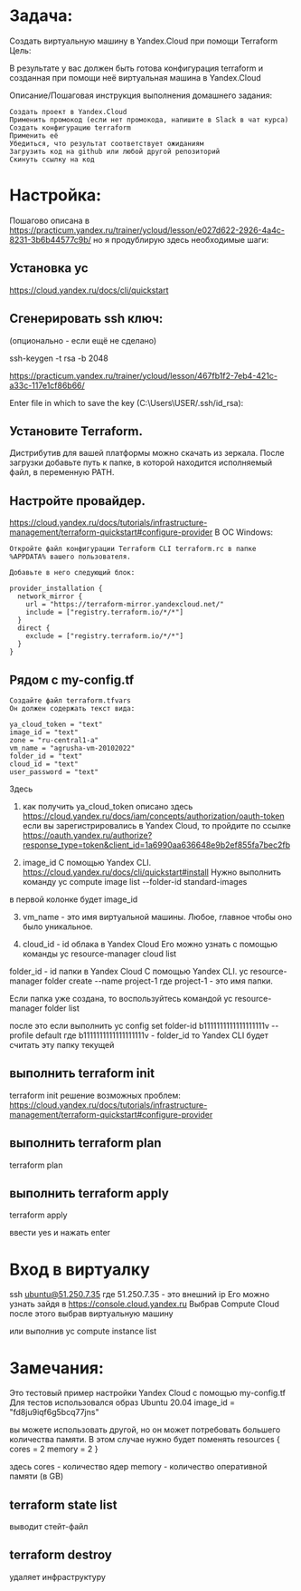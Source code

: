 # Задача:
Создать виртуальную машину в Yandex.Cloud при помощи Terraform
Цель:

В результате у вас должен быть готова конфигурация terraform и созданная при помощи неё виртуальная машина в Yandex.Cloud

Описание/Пошаговая инструкция выполнения домашнего задания:

    Создать проект в Yandex.Cloud
    Применить промокод (если нет промокода, напишите в Slack в чат курса)
    Создать конфигурацию terraform
    Применить её
    Убедиться, что результат соответствует ожиданиям
    Загрузить код на github или любой другой репозиторий
    Скинуть ссылку на код

# Настройка:
Пошагово описана в 
https://practicum.yandex.ru/trainer/ycloud/lesson/e027d622-2926-4a4c-8231-3b6b44577c9b/
но я продублирую здесь необходимые шаги:
## Установка yc
https://cloud.yandex.ru/docs/cli/quickstart
## Сгенерировать ssh ключ:
 (опционально - если ещё не сделано)

 ssh-keygen -t rsa -b 2048

https://practicum.yandex.ru/trainer/ycloud/lesson/467fb1f2-7eb4-421c-a33c-117e1cf86b66/

Enter file in which to save the key (C:\Users\USER/.ssh/id_rsa):
## Установите Terraform.
 Дистрибутив для вашей платформы можно скачать из зеркала. После загрузки добавьте путь к папке, в которой находится исполняемый файл, в переменную PATH.
## Настройте провайдер.
https://cloud.yandex.ru/docs/tutorials/infrastructure-management/terraform-quickstart#configure-provider
В ОС Windows:


    Откройте файл конфигурации Terraform CLI terraform.rc в папке %APPDATA% вашего пользователя.

    Добавьте в него следующий блок:

    provider_installation {
      network_mirror {
        url = "https://terraform-mirror.yandexcloud.net/"
        include = ["registry.terraform.io/*/*"]
      }
      direct {
        exclude = ["registry.terraform.io/*/*"]
      }
    }
## Рядом с my-config.tf
    Создайте файл terraform.tfvars
    Он должен содержать текст вида:

    ya_cloud_token = "text"
    image_id = "text"
    zone = "ru-central1-a"
    vm_name = "agrusha-vm-20102022"
    folder_id = "text"
    cloud_id = "text"
    user_password = "text"

Здесь
1) как получить ya_cloud_token описано здесь
https://cloud.yandex.ru/docs/iam/concepts/authorization/oauth-token
если вы зарегистрировались в Yandex Cloud, то пройдите по ссылке
https://oauth.yandex.ru/authorize?response_type=token&client_id=1a6990aa636648e9b2ef855fa7bec2fb

2) image_id
С помощью Yandex CLI.
https://cloud.yandex.ru/docs/cli/quickstart#install
 Нужно выполнить команду
  yc compute image list --folder-id standard-images

в первой колонке будет image_id

3) vm_name - это имя виртуальной машины. Любое, главное чтобы оно было уникальное.

4) cloud_id - id облака в Yandex Cloud
Его можно узнать с помощью команды
  yc resource-manager cloud list

folder_id - id папки в Yandex Cloud
С помощью Yandex CLI.
  yc resource-manager folder create --name project-1
где project-1 - это имя папки.

Если папка уже создана, то воспользуйтесь командой
  yc resource-manager folder list

после это если выполнить
  yc config set folder-id b1111111111111111111v --profile default 
где b1111111111111111111v - folder_id
то Yandex CLI будет считать эту папку текущей

## выполнить terraform init
terraform init
решение возможных проблем:
https://cloud.yandex.ru/docs/tutorials/infrastructure-management/terraform-quickstart#configure-provider

## выполнить terraform plan
terraform plan

## выполнить terraform apply
terraform apply

 ввести yes и нажать enter

# Вход в виртуалку 
ssh ubuntu@51.250.7.35
где 51.250.7.35 - это внешний ip
Его можно узнать зайдя в 
https://console.cloud.yandex.ru
Выбрав Compute Cloud
после этого выбрав виртуальную машину

или выполнив
yc compute instance list

# Замечания:
Это тестовый пример настройки Yandex Cloud с помощью my-config.tf
Для тестов использовался образ Ubuntu 20.04
  image_id = "fd8ju9iqf6g5bcq77jns"

вы можете использовать другой, но он может потребовать большего количества памяти.
В этом случае 
нужно будет поменять 
    resources {
      cores  = 2
      memory = 2
    }

здесь 
  cores - количество ядер
  memory - количество оперативной памяти (в GB)

## terraform state list 
выводит стейт-файл

## terraform destroy
удаляет инфраструктуру
